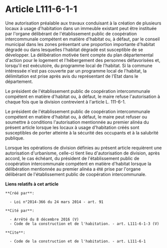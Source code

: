 # Article L111-6-1-1

Une autorisation préalable aux travaux conduisant à la création de plusieurs locaux à usage d'habitation dans un immeuble
existant peut être instituée par l'organe délibérant de l'établissement public de coopération intercommunale compétent en
matière d'habitat ou, à défaut, par le conseil municipal dans les zones présentant une proportion importante d'habitat
dégradé ou dans lesquelles l'habitat dégradé est susceptible de se développer. La délibération motivée tient compte du plan
départemental d'action pour le logement et l'hébergement des personnes défavorisées et, lorsqu'il est exécutoire, du
programme local de l'habitat. Si la commune intéressée n'est pas couverte par un programme local de l'habitat, la
délimitation est prise après avis du représentant de l'Etat dans le département. 

Le président de l'établissement public de coopération intercommunale compétent en matière d'habitat ou, à défaut, le maire
refuse l'autorisation à chaque fois que la division contrevient à l'article L. 111-6-1. 

Le président de l'établissement public de coopération intercommunale compétent en matière d'habitat ou, à défaut, le maire
peut refuser ou soumettre à conditions l'autorisation mentionnée au premier alinéa du présent article lorsque les locaux à
usage d'habitation créés sont susceptibles de porter atteinte à la sécurité des occupants et à la salubrité publique. 

Lorsque les opérations de division définies au présent article requièrent une autorisation d'urbanisme, celle-ci tient lieu
d'autorisation de division, après accord, le cas échéant, du président de l'établissement public de coopération
intercommunale compétent en matière d'habitat lorsque la délibération mentionnée au premier alinéa a été prise par l'organe
délibérant de l'établissement public de coopération intercommunale.

**Liens relatifs à cet article**

	**Créé par**:

	  - Loi n°2014-366 du 24 mars 2014 - art. 91

	**Cité par**:

	  - Arrêté du 8 décembre 2016 (V)
	  - Code de la construction et de l'habitation. - art. L111-6-1-3 (V)

	**Cite**:

	  - Code de la construction et de l'habitation. - art. L111-6-1
